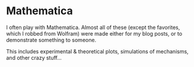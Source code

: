 Mathematica
===
I often play with Mathematica. Almost all of these (except the favorites, which I robbed from Wolfram) were made either for my blog posts, or to demonstrate something to someone.

This includes experimental & theoretical plots, simulations of mechanisms, and other crazy stuff...